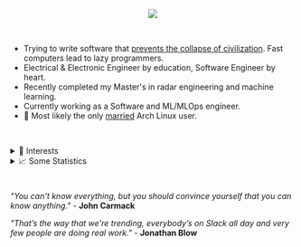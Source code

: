 <p align="center">
  <img src="https://skillicons.dev/icons?i=go,docker,kubernetes,typescript,cpp,lua,python,javascript,linux,aws,bash,github,neovim,latex,julia,terraform,git,rust,haskell" />
</p>

&nbsp;

- Trying to write software that [prevents the collapse of civilization](https://youtu.be/ZSRHeXYDLko).  Fast computers lead to lazy programmers.
- Electrical & Electronic Engineer by education, Software Engineer by heart.
- Recently completed my Master's in radar engineering and machine learning.
- Currently working as a Software and ML/MLOps engineer.
- 💍 Most likely the only [married](https://github.com/Wifeagen) Arch Linux user.

&nbsp;

<details>
<summary> 🔭 Interests</summary>

&nbsp;

- **The Linux Kernel:**  The work done here is obviously exceptional - I would love to contribute one day.
- **Game Engines:**  I have written a graphics engine from scratch and the technology is fascinating (and complex!).  Hopefully I can work on something like this again.
- **Radars:**  Obviously, I did my Master's thesis in this topic!
  
&nbsp;

</details>

<details>
<summary>📈 Some Statistics</summary>

&nbsp;

<p align="center">
  <img src="https://github-readme-stats-lake-gamma.vercel.app/api?username=AlexvZyl&count_private=true&hide_border=true&show_icons=true&theme=tokyonight">
  <br>
  <img src="https://github-readme-streak-stats.herokuapp.com/?user=AlexvZyl&theme=tokyonight&hide_border=true">
  <br>
  <img src="https://github-readme-stats-lake-gamma.vercel.app/api/top-langs/?username=AlexvZyl&layout=compact&theme=tokyonight&hide_border=true&count_private=true&langs_count=8&exclude_repo=LumenArchive,EttusB210-Interface&hide=Makefile,Tcl,Tex">
</p>
  
</details>

#

*"You can't know everything, but you should convince yourself that you can know anything."* - **John Carmack**

*"That’s the way that we're trending, everybody’s on Slack all day and very few people are doing real work."* - **Jonathan Blow**
